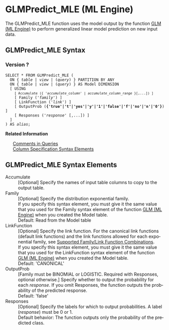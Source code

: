 <div class="nested0" aria-labelledby="ariaid-title1" topicindex="1" topicid="xaz1507155725845" id="xaz1507155725845"><h1 class="title topictitle1" id="ariaid-title1">GLMPredict_MLE (ML Engine)</h1><div class="body conbody">
<p class="p">The GLMPredict_MLE function uses the model output by the function <a href="eej1558472403086.md#hrv1507149150084">GLM (ML Engine)</a> to perform generalized linear model prediction on new input data.</p></div><div class="topic reference nested1" aria-labelledby="ariaid-title2" topicindex="2" topicid="cjs1507156720290" xml:lang="en-us" lang="en-us" id="cjs1507156720290">
<h2 class="title topictitle2" id="ariaid-title2">GLMPredict_MLE Syntax</h2><div class="body refbody"><div class="section" id="cjs1507156720290__section_N10087_N10022_N10001">
<h3 class="title sectiontitle">Version ?</h3><pre class="pre codeblock" xml:space="preserve"><code>SELECT * FROM GLMPredict_MLE (
  <span>ON { <var class="keyword varname">table</var> | <var class="keyword varname">view</var> | (<var class="keyword varname">query</var>) }</span> PARTITION BY ANY
  <span>ON { <var class="keyword varname">table</var> | <var class="keyword varname">view</var> | (<var class="keyword varname">query</var>) }</span> AS Model DIMENSION
  [ USING
    <code class="ph codeph">[ Accumulate ({ '<var class="keyword varname">accumulate_column</var>' | <var class="keyword varname">accumulate_column_range</var> }[,...]) ]</code>
    [ Family ('<var class="keyword varname">family</var>') ]
    [ LinkFunction ('<var class="keyword varname">link</var>') ]
    [ OutputProb (<span><b>{'true'|'t'|'yes'|'y'|'1'|'false'|'f'|'no'|'n'|'0'}</b></span>) ]
    [ Responses ('<var class="keyword varname">response</var>' [,...]) ]
  ]
) AS <var class="keyword varname">alias</var>;</code></pre></div></div><div class="related-links"><div class="linklistheader"><p></p><b>Related Information</b></div>
<ul class="linklist linklist"><div class="linklistmember"><a href="eta1543514041091.md">Comments in Queries</a></div><div class="linklistmember"><a href="ndv1557782188375.md">Column Specification Syntax Elements</a></div></ul></div></div><div class="topic reference nested1" aria-labelledby="ariaid-title3" topicindex="3" topicid="izf1507157274125" xml:lang="en-us" lang="en-us" id="izf1507157274125">
<h2 class="title topictitle2" id="ariaid-title3">GLMPredict_MLE Syntax Elements</h2><div class="body refbody"><div class="section" id="izf1507157274125__section_N10011_N1000E_N10001"><dl class="dl parml"><dt class="dt pt dlterm">Accumulate</dt><dd class="dd pd">[Optional] Specify the names of input table columns to copy to the output table.</dd><dt class="dt pt dlterm">Family</dt><dd class="dd pd">[Optional] Specify the distribution exponential family.</dd><dd class="dd pd ddexpand">If you specify this syntax element, you must give it the same value that you used for the Family syntax element of the function <a href="eej1558472403086.md#hrv1507149150084">GLM (ML Engine)</a> when you created the Model table.</dd><dd class="dd pd ddexpand">Default: Read from the Model table</dd><dt class="dt pt dlterm">LinkFunction</dt><dd class="dd pd">[Optional] Specify the link function. For the canonical link functions (default link functions) and the link functions allowed for each exponential family, see <a href="ewh1563913874279.md">Supported Family/Link Function Combinations</a>.</dd><dd class="dd pd ddexpand">If you specify this syntax element, you must give it the same value that you used for the LinkFunction syntax element of the function <a href="eej1558472403086.md#hrv1507149150084">GLM (ML Engine)</a> when you created the Model table.</dd><dd class="dd pd ddexpand">Default: 'CANONICAL'</dd><dt class="dt pt dlterm">OutputProb</dt><dd class="dd pd">[Family must be BINOMIAL or LOGISTIC. Required with Responses, optional otherwise.] Specify whether to output the probability for each <var class="keyword varname">response</var>. If you omit Responses, the function outputs the probability of the predicted response.</dd><dd class="dd pd ddexpand">Default: 'false'</dd><dt class="dt pt dlterm">Responses</dt><dd class="dd pd">[Optional] Specify the labels for which to output probabilities. A label (<var class="keyword varname">response</var>) must be 0 or 1.</dd><dd class="dd pd ddexpand">Default behavior: The function outputs only the probability of the predicted class.</dd></dl></div></div></div></div>
